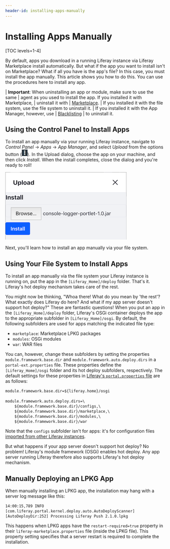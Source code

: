 ```yaml
---
header-id: installing-apps-manually
---
```


# Installing Apps Manually

[TOC levels=1-4]

By default, apps you download in a running Liferay instance via Liferay 
Marketplace install automatically. But what if the app you want to install isn't 
on Marketplace? What if all you have is the app's file? In this case, you must 
install the app manually. This article shows you how to do this. You can use the 
procedures here to install any app. 

| **Important**: When uninstalling an app or module, make sure to use the same
| agent as you  used to install the app. If you installed it with Marketplace,
| uninstall it with
| [Marketplace](/docs/7-0/user/-/knowledge_base/u/using-the-liferay-marketplace).
| If you installed it with the file system, use the file system to uninstall it.
| If you installed it with the App Manager, however, use
| [Blacklisting](/docs/7-0/user/-/knowledge_base/u/blacklisting-osgi-modules)
| to uninstall it.

## Using the Control Panel to Install Apps

To install an app manually via your running Liferay instance, navigate to 
*Control Panel* &rarr; *Apps* &rarr; *App Manager*, and select *Upload* from the 
options button (![Options](../../images/icon-options.png)). In the Upload 
dialog, choose the app on your machine, and then click *Install*. When the 
install completes, close the dialog and you're ready to roll! 

![Figure 1: Installing an app via the Upload dialog in your Liferay instance's App Manager is very simple.](../../images/app-manager-plugin-upload.png)

Next, you'll learn how to install an app manually via your file system. 

## Using Your File System to Install Apps

To install an app manually via the file system your Liferay instance is running 
on, put the app in the `[Liferay_Home]/deploy` folder. That's it. Liferay's hot 
deploy mechanism takes care of the rest. 

You might now be thinking, "Whoa there! What do you mean by 'the rest'? What 
exactly does Liferay do here? And what if my app server doesn't support hot 
deploy?" These are fantastic questions! When you put an app in the 
`[Liferay_Home]/deploy` folder, Liferay's OSGi container deploys the app to the 
appropriate subfolder in `[Liferay_Home]/osgi`. By default, the following 
subfolders are used for apps matching the indicated file type: 

- `marketplace`: Marketplace LPKG packages
- `modules`: OSGi modules
- `war`: WAR files

You can, however, change these subfolders by setting the properties 
`module.framework.base.dir` and `module.framework.auto.deploy.dirs` in a 
`portal-ext.properties` file. These properties define the `[Liferay_Home]/osgi` 
folder and its hot deploy subfolders, respectively. The default settings for 
these properties in 
[Liferay's `portal.properties` file](@platform-ref@/7.0-latest/propertiesdoc/portal.properties.html) 
are as follows: 

    module.framework.base.dir=${liferay.home}/osgi

    module.framework.auto.deploy.dirs=\
        ${module.framework.base.dir}/configs,\
        ${module.framework.base.dir}/marketplace,\
        ${module.framework.base.dir}/modules,\
        ${module.framework.base.dir}/war

Note that the `configs` subfolder isn't for apps: it's for configuration files 
[imported from other Liferay instances](/docs/7-0/user/-/knowledge_base/u/system-settings#exporting-and-importing-configurations). 

But what happens if your app server doesn't support hot deploy? No problem! 
Liferay's module framework (OSGi) enables hot deploy. Any app server running 
Liferay therefore also supports Liferay's hot deploy mechanism. 

## Manually Deploying an LPKG App

When manually installing an LPKG app, the installation may hang with a server 
log message like this: 

    14:00:15,789 INFO  [com.liferay.portal.kernel.deploy.auto.AutoDeployScanner][AutoDeployDir:252] Processing Liferay Push 2.1.0.lpkg

This happens when LPKG apps have the `restart-required=true` property in their 
`liferay-marketplace.properties` file (inside the LPKG file). This property 
setting specifies that a server restart is required to complete the 
installation. 
